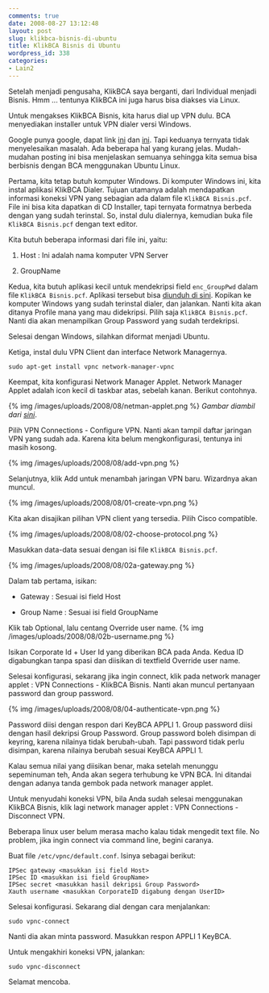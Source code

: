 ```yaml
---
comments: true
date: 2008-08-27 13:12:48
layout: post
slug: klikbca-bisnis-di-ubuntu
title: KlikBCA Bisnis di Ubuntu
wordpress_id: 338
categories:
- Lain2
---
```


Setelah menjadi pengusaha, KlikBCA saya berganti, dari Individual menjadi Bisnis. Hmm ... tentunya KlikBCA ini juga harus bisa diakses via Linux. 

Untuk mengakses KlikBCA Bisnis, kita harus dial up VPN dulu. BCA menyediakan installer untuk VPN dialer versi Windows. 

Google punya google, dapat link [ini](http://blogindra.sanjaya.org/2007/01/menggunakan-klikbca-bisnis-di-ubuntu.html) dan [ini](http://linux.or.id/node/1418). Tapi keduanya ternyata tidak menyelesaikan masalah. Ada beberapa hal yang kurang jelas. Mudah-mudahan posting ini bisa menjelaskan semuanya sehingga kita semua bisa berbisnis dengan BCA menggunakan Ubuntu Linux. 



Pertama, kita tetap butuh komputer Windows. Di komputer Windows ini, kita instal aplikasi KlikBCA Dialer. Tujuan utamanya adalah mendapatkan informasi koneksi VPN yang sebagian ada dalam file `KlikBCA Bisnis.pcf`. File ini bisa kita dapatkan di CD Installer, tapi ternyata formatnya berbeda dengan yang sudah terinstal. So, instal dulu dialernya, kemudian buka file `KlikBCA Bisnis.pcf` dengan text editor. 

Kita butuh beberapa informasi dari file ini, yaitu: 



	
  1. Host : Ini adalah nama komputer VPN Server

	
  2. GroupName



Kedua, kita butuh aplikasi kecil untuk mendekripsi field `enc_GroupPwd` dalam file `KlikBCA Bisnis.pcf`. Aplikasi tersebut bisa [diunduh di sini](http://newgre.net/passwordrevealer). Kopikan ke komputer Windows yang sudah terinstal dialer, dan jalankan. Nanti kita akan ditanya Profile mana yang mau didekripsi. Pilih saja `KlikBCA Bisnis.pcf`. Nanti dia akan menampilkan Group Password yang sudah terdekripsi. 

Selesai dengan Windows, silahkan diformat menjadi Ubuntu. 

Ketiga, instal dulu VPN Client dan interface Network Managernya. 

    
    sudo apt-get install vpnc network-manager-vpnc







Keempat, kita konfigurasi Network Manager Applet. Network Manager Applet adalah icon kecil di taskbar atas, sebelah kanan. Berikut contohnya. 

{% img /images/uploads/2008/08/netman-applet.png  %}
_Gambar diambil dari [sini](http://www.gnome.org/projects/NetworkManager/)_. 

Pilih VPN Connections - Configure VPN. Nanti akan tampil daftar jaringan VPN yang sudah ada. Karena kita belum mengkonfigurasi, tentunya ini masih kosong. 

{% img /images/uploads/2008/08/add-vpn.png  %}

Selanjutnya, klik Add untuk menambah jaringan VPN baru. Wizardnya akan muncul. 

{% img /images/uploads/2008/08/01-create-vpn.png  %}

Kita akan disajikan pilihan VPN client yang tersedia. Pilih Cisco compatible. 

{% img /images/uploads/2008/08/02-choose-protocol.png  %}

Masukkan data-data sesuai dengan isi file `KlikBCA Bisnis.pcf`. 

{% img /images/uploads/2008/08/02a-gateway.png  %}

Dalam tab pertama, isikan: 



	
  * Gateway : Sesuai isi field Host

	
  * Group Name : Sesuai isi field GroupName







Klik tab Optional, lalu centang Override user name. 
{% img /images/uploads/2008/08/02b-username.png  %}

Isikan Corporate Id + User Id yang diberikan BCA pada Anda. Kedua ID digabungkan tanpa spasi dan diisikan di textfield Override user name. 

Selesai konfigurasi, sekarang jika ingin connect, klik pada network manager applet : VPN Connections - KlikBCA Bisnis. Nanti akan muncul pertanyaan password dan group password. 

{% img /images/uploads/2008/08/04-authenticate-vpn.png  %}

Password diisi dengan respon dari KeyBCA APPLI 1. Group password diisi dengan hasil dekripsi Group Password. Group password boleh disimpan di keyring, karena nilainya tidak berubah-ubah. Tapi password tidak perlu disimpan, karena nilainya berubah sesuai KeyBCA APPLI 1.

Kalau semua nilai yang diisikan benar, maka setelah menunggu sepeminuman teh, Anda akan segera terhubung ke VPN BCA. Ini ditandai dengan adanya tanda gembok pada network manager applet.

Untuk menyudahi koneksi VPN, bila Anda sudah selesai menggunakan KlikBCA Bisnis, klik lagi network manager applet : VPN Connections - Disconnect VPN. 

Beberapa linux user belum merasa macho kalau tidak mengedit text file. No problem, jika ingin connect via command line, begini caranya. 

Buat file `/etc/vpnc/default.conf`. Isinya sebagai berikut: 

    
    
    IPSec gateway <masukkan isi field Host>
    IPSec ID <masukkan isi field GroupName>
    IPSec secret <masukkan hasil dekripsi Group Password>
    Xauth username <masukkan CorporateID digabung dengan UserID>
    







Selesai konfigurasi. Sekarang dial dengan cara menjalankan: 

    
    sudo vpnc-connect





Nanti dia akan minta password. Masukkan respon APPLI 1 KeyBCA. 

Untuk mengakhiri koneksi VPN, jalankan: 

    
    sudo vpnc-disconnect





Selamat mencoba.
